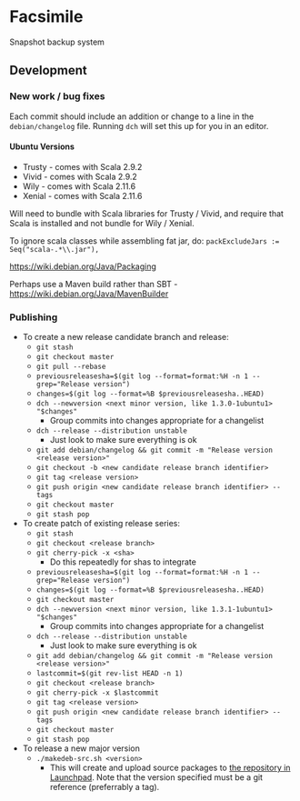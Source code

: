 # Facsimile
Snapshot backup system

## Development

### New work / bug fixes

Each commit should include an addition or change to a line in the `debian/changelog` file. Running `dch` will set this up for you in an editor.

#### Ubuntu Versions

* Trusty - comes with Scala 2.9.2
* Vivid - comes with Scala 2.9.2
* Wily - comes with Scala 2.11.6
* Xenial - comes with Scala 2.11.6

Will need to bundle with Scala libraries for Trusty / Vivid, and require that Scala is installed and not bundle for Wily / Xenial.

To ignore scala classes while assembling fat jar, do: `packExcludeJars := Seq("scala-.*\\.jar"),`

https://wiki.debian.org/Java/Packaging

Perhaps use a Maven build rather than SBT - https://wiki.debian.org/Java/MavenBuilder

### Publishing
 
* To create a new release candidate branch and release:
  * `git stash`
  * `git checkout master`
  * `git pull --rebase`
  * `previousreleasesha=$(git log --format=format:%H -n 1 --grep="Release version")`
  * `changes=$(git log --format=%B $previousreleasesha..HEAD)`
  * `dch --newversion <next minor version, like 1.3.0-1ubuntu1> "$changes"`
    * Group commits into changes appropriate for a changelist
  * `dch --release --distribution unstable`
    * Just look to make sure everything is ok
  * `git add debian/changelog && git commit -m "Release version <release version>"`
  * `git checkout -b <new candidate release branch identifier>`
  * `git tag <release version>`
  * `git push origin <new candidate release branch identifier> --tags`
  * `git checkout master`
  * `git stash pop`
* To create patch of existing release series:
  * `git stash`
  * `git checkout <release branch>`
  * `git cherry-pick -x <sha>`
    * Do this repeatedly for shas to integrate
  * `previousreleasesha=$(git log --format=format:%H -n 1 --grep="Release version")`
  * `changes=$(git log --format=%B $previousreleasesha..HEAD)`
  * `git checkout master`
  * `dch --newversion <next minor version, like 1.3.1-1ubuntu1> "$changes"`
    * Group commits into changes appropriate for a changelist
  * `dch --release --distribution unstable`
    * Just look to make sure everything is ok
  * `git add debian/changelog && git commit -m "Release version <release version>"`
  * `lastcommit=$(git rev-list HEAD -n 1)`
  * `git checkout <release branch>`
  * `git cherry-pick -x $lastcommit`
  * `git tag <release version>`
  * `git push origin <new candidate release branch identifier> --tags`
  * `git checkout master`
  * `git stash pop`
* To release a new major version
  * `./makedeb-src.sh <version>`
    * This will create and upload source packages to [the repository in Launchpad](https://launchpad.net/~track16/+archive/ubuntu/ppa/+packages). Note that the version specified must be a git reference (preferrably a tag).
